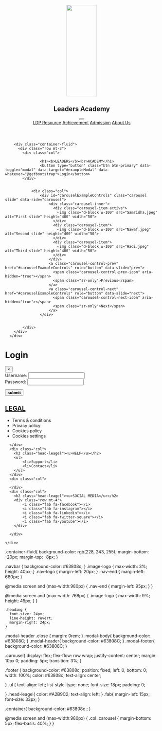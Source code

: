 <!DOCTYPE html>
<html lang="en">
  <head>
    <meta charset="UTF-8" />
    <meta http-equiv="X-UA-Compatible" content="IE=edge" />
    <meta name="viewport" content="width=device-width, initial-scale=1.0" />
    <link rel="stylesheet" type="text/css" href="style.css" />
    <link
      rel="stylesheet"
      href="https://maxcdn.bootstrapcdn.com/bootstrap/4.0.0/css/bootstrap.min.css"
      integrity="sha384-Gn5384xqQ1aoWXA+058RXPxPg6fy4IWvTNh0E263XmFcJlSAwiGgFAW/dAiS6JXm"
      crossorigin="anonymous"
      -
    />
    <!-- <link rel="stylesheet" href="../public/stylesheets/logindashbord.css" /> -->
    <title>home</title>
  </head>

  <body>
    <header>
      <nav class="navbar navbar-expand-lg navbar-light">
        <div class="nav-logo">
          <div class="row text-white">
            <img
              src="logo.png"
              class="image-logo mr-3"
              alt="" height="300" width="100"
            />
            <h2 class="heading text-white">Leaders Academy</h2>
            <button
              class="navbar-toggler ml-auto"
              type="button"
              data-toggle="collapse"
              data-target="#navbarNav"
              aria-controls="navbarNav"
              aria-expanded="false"
              aria-label="Toggle navigation"
            >
              <span class="navbar-toggler-icon"></span>
            </button>
            <div class="collapse navbar-collapse nav-end" id="navbarNav">
              <div class="navbar-nav">
                <a class="nav-item nav-link active text-white" href="#">LDP </a>
                <a class="nav-item nav-link text-white" href="#">Resource</a>
                <a class="nav-item nav-link text-white" href="#">Achievement</a>
                <a class="nav-item nav-link text-white" href="#">Admission</a>
                <a class="nav-item nav-link text-white" href="#">About Us</a>
              </div>
            </div>
          </div>
        </div>
      </nav>
    </header>
    <main>
    
        <div class="container-fluid">
          <div class="row mt-2">
            <div class="col">
              
                    <h1><b>LEADERS</b><br>ACADEMY</h1>
                    <button type="button" class="btn btn-primary" data-toggle="modal" data-target="#exampleModal" data-whatever="@getbootstrap">Login</button>
            </div>
            
              
                <div class="col">
                    <div id="carouselExampleControls" class="carousel slide" data-ride="carousel">
                        <div class="carousel-inner">
                          <div class="carousel-item active">
                            <img class="d-block w-100" src="Samridha.jpeg" alt="First slide" height="400" width="50">
                          </div>
                          <div class="carousel-item">
                            <img class="d-block w-100" src="Nawaf.jpeg" alt="Second slide" height="400" width="50">
                          </div>
                          <div class="carousel-item">
                            <img class="d-block w-100" src="Hadi.jpeg" alt="Third slide" height="400" width="50">
                          </div>
                        </div>
                        <a class="carousel-control-prev" href="#carouselExampleControls" role="button" data-slide="prev">
                          <span class="carousel-control-prev-icon" aria-hidden="true"></span>
                          <span class="sr-only">Previous</span>
                        </a>
                        <a class="carousel-control-next" href="#carouselExampleControls" role="button" data-slide="next">
                          <span class="carousel-control-next-icon" aria-hidden="true"></span>
                          <span class="sr-only">Next</span>
                        </a>
                    </div>
                  
            
            </div>
        </div>
      </div>
<div class="modal fade" id="exampleModal" tabindex="-1" role="dialog" aria-labelledby="exampleModalLabel" aria-hidden="true">
  <div class="modal-dialog" role="document">
    <div class="modal-content text-white">
      <div class="modal-header">
        <h1 class="modal-title mx-auto " id="exampleModalLabel">Login</h1>
        <button type="button" class="close text-white" data-dismiss="modal" aria-label="Close">
          <span aria-hidden="true">&times;</span>
        </button>
      </div>
      <div class="modal-body mx-auto">
        <form>
          <div class="form-group ">
            <label for="recipient-name" class="col-form-label">Username:</label>
            <input type="text" class="form-control" id="recipient-name">
          </div>
          <div class="form-group ">
            <label for="message-text" class="col-form-label">Password:</label>
            <input class="form-control" id="message-text" type="password"></input>
          </div>
        </form>
      </div>
      <div class="modal-footer">
        <button type="submit" class="btn mx-auto "> <b> submit</b></button>
      </div>
    </div>
  </div>
</div>
    
</main>
<footer>
  <div class="container">
    <div class="row mt-4">
      <div class="col">
        <h2 class="head-leagel"><u> LEGAL</u></h2>
        <ul>
            <li>Terms & conditions</li>
            <li>Privacy policy</li>
            <li>Cookies policy</li>
            <li>Cookies settings</li>
        </ul>

      </div>
      <div class="col">
        <h2 class="head-leagel"><u>HELP</u></h2>
        <ul>
            <li>Support</li>
            <li>Contact</li>
        </ul>
      </div>
      <div class="col">

      </div>
      <div class="col">
        <h2 class="head-leagel"><u>SOCIAL MEDIA</u></h2>
        <div class="row mt-4">
            <i class="fab fa-facebook"></i>
            <i class="fab fa-instagram"></i>
            <i class="fab fa-linkedin"></i>
            <i class="fab fa-twitter-square"></i>
            <i class="fab fa-youtube"></i>
        </div>

      </div>

    </div>
  </div>
</footer>
    
  <link rel="stylesheet" href="https://cdnjs.cloudflare.com/ajax/libs/font-awesome/6.0.0-beta3/css/all.min.css" integrity="sha512-Fo3rlrZj/k7ujTnHg4CGR2D7kSs0v4LLanw2qksYuRlEzO+tcaEPQogQ0KaoGN26/zrn20ImR1DfuLWnOo7aBA==" crossorigin="anonymous" referrerpolicy="no-referrer" />
  <script src="https://code.jquery.com/jquery-3.2.1.slim.min.js" integrity="sha384-KJ3o2DKtIkvYIK3UENzmM7KCkRr/rE9/Qpg6aAZGJwFDMVNA/GpGFF93hXpG5KkN" crossorigin="anonymous"></script>
    <script src="https://cdnjs.cloudflare.com/ajax/libs/popper.js/1.12.9/umd/popper.min.js" integrity="sha384-ApNbgh9B+Y1QKtv3Rn7W3mgPxhU9K/ScQsAP7hUibX39j7fakFPskvXusvfa0b4Q" crossorigin="anonymous"></script>
    <script src="https://maxcdn.bootstrapcdn.com/bootstrap/4.0.0/js/bootstrap.min.js" integrity="sha384-JZR6Spejh4U02d8jOt6vLEHfe/JQGiRRSQQxSfFWpi1MquVdAyjUar5+76PVCmYl" crossorigin="anonymous"></script>
</body>
</html>




.container-fluid{
   background-color: rgb(228, 243, 255); 
   margin-bottom: -20px;
   margin-top: -8px;
}

.navbar {
    background-color: #63808c;
  }
  .image-logo {
    max-width: 3%;
    height: 40px;
  }
  .nav-logo {
    margin-left: 20px;
  }
  .nav-end {
    margin-left: 680px;
  }
  

@media screen and (max-width:980px) {
  .nav-end {
  margin-left: 95px;
  }
}


@media screen and (max-width: 768px) {
    .image-logo {
      max-width: 9%;
      height: 45px;
    }
  }

    .heading {
      font-size: 24px;
      line-height: revert;
      margin-right: 24px;
    }

  .modal-header .close {
    margin: 0rem;
  }
  .modal-body{
    background-color: #63808C;
  }
  .modal-header{
    background-color: #63808C;
  }
  .modal-footer{
    background-color: #63808C;
  }

  
  .carousel{
    display: flex;
    flex-flow: row wrap;
    justify-content: center;
    margin: 10px 0;
    padding: 5px;
    transition: 3%;
  }

 .footer {
  background-color: #63808c;
  position: fixed;
  left: 0;
  bottom: 0;
  width: 100%;
  color: #63808c;
  text-align: center;
 
  
}
.ul {
    text-align: left;
    list-style-type: none;
    font-size: 18px;
    padding: 0;
    
    
}
.head-leagel{
    color: #A2B9C2;
    text-align: left;
}
.fab{
    margin-left: 15px;
    font-size: 33px;
}

.container{
  background-color: #63808c ;
}

@media screen and (max-width:980px) {
  .col .carousel {
  margin-bottom: 5px;
  flex-basis: 40%;
  }
}
